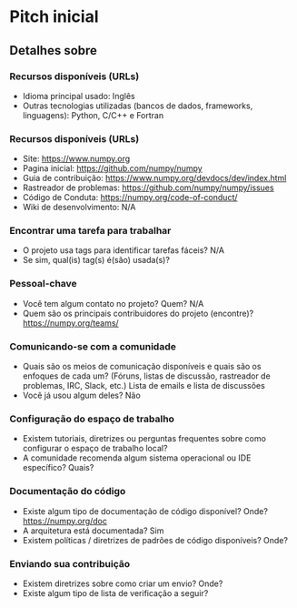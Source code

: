 # Pitch inicial

## Detalhes sobre <NumPy>

### Recursos disponíveis (URLs)

  * Idioma principal usado: Inglês
  * Outras tecnologias utilizadas (bancos de dados, frameworks, linguagens): Python, C/C++ e Fortran

### Recursos disponíveis (URLs)

  * Site: https://www.numpy.org 
  * Pagina inicial: https://github.com/numpy/numpy 
  * Guia de contribuição: https://www.numpy.org/devdocs/dev/index.html
  * Rastreador de problemas: https://github.com/numpy/numpy/issues 
  * Código de Conduta: https://numpy.org/code-of-conduct/  
  * Wiki de desenvolvimento: N/A

### Encontrar uma tarefa para trabalhar
  
  * O projeto usa tags para identificar tarefas fáceis? N/A
  * Se sim, qual(is) tag(s) é(são) usada(s)? 
  
### Pessoal-chave

  * Você tem algum contato no projeto? Quem? N/A
  * Quem são os principais contribuidores do projeto (encontre)? https://numpy.org/teams/ 
  
### Comunicando-se com a comunidade
  
  * Quais são os meios de comunicação disponíveis e quais são os enfoques de cada um? (Fóruns, listas de discussão, rastreador de problemas, IRC, Slack, etc.) Lista de emails e lista de discussões
  * Você já usou algum deles? Não

### Configuração do espaço de trabalho

  * Existem tutoriais, diretrizes ou perguntas frequentes sobre como configurar o espaço de trabalho local?
  * A comunidade recomenda algum sistema operacional ou IDE específico? Quais?

### Documentação do código
  
   * Existe algum tipo de documentação de código disponível? Onde?  https://numpy.org/doc 
   * A arquitetura está documentada? Sim
   * Existem políticas / diretrizes de padrões de código disponíveis? Onde?
    
### Enviando sua contribuição 

  * Existem diretrizes sobre como criar um envio? Onde?
  * Existe algum tipo de lista de verificação a seguir?